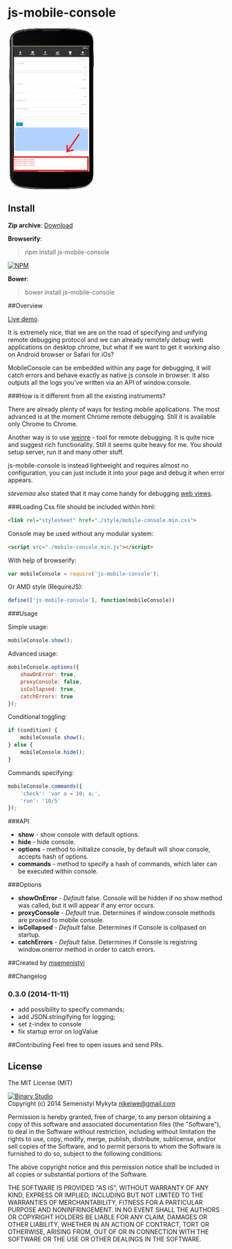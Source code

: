 js-mobile-console
=====

![js-mobile-console](mobile_screen.png)

## Install
**Zip archive**:
[Download](https://github.com/msemenistyi/js-mobile-console/archive/master.zip)

**Browserify**:
> npm install js-mobile-console

[![NPM](https://nodei.co/npm/js-mobile-console.png)](https://nodei.co/npm/js-mobile-console/)

**Bower**:
> bower install js-mobile-console

##Overview

[Live demo](http://b1narystudio.github.io/js-mobile-console/).

It is extremely nice, that we are on the road of specifying and unifying remote
debugging protocol and we can already remotely debug web applications on desktop 
chrome, but what if we want to get it working also on Android browser or 
Safari for iOs?

MobileConsole can be embedded within any page for debugging, it will catch errors
and behave exactly as native js console in browser. It also outputs all the logs
you've written via an API of window.console. 

###How is it different from all the existing instruments?

There are already plenty of ways for testing mobile applications. The most 
advanced is at the moment Chrome remote debugging. Still it is available only 
Chrome to Chrome.

Another way is to use [weinre](http://people.apache.org/~pmuellr/weinre-docs/latest/) - 
tool for remote debugging. It is quite nice and suggest rich functionality. Still 
it seems quite heavy for me. You should setup server, run it and many other stuff.

js-mobile-console is instead lightweight and requires almost no configuration,
you can just include it into your page and debug it when error appears.

*stevemao* also stated that it may come handy for debugging 
[web views](https://github.com/B1naryStudio/js-mobile-console/issues/1).

###Loading
Css file should be included within html:
```html
<link rel="stylesheet" href="./style/mobile-console.min.css">
```
Console may be used without any modular system:
```html
<script src="./mobile-console.min.js"></script>
```

With help of browserify:
```js
var mobileConsole = require('js-mobile-console');
```

Or AMD style (RequireJS): 
```js
define(['js-mobile-console'], function(mobileConsole))
```

###Usage

Simple usage:
```js
mobileConsole.show();
```

Advanced usage: 
```js
mobileConsole.options({
	showOnError: true,
	proxyConsole: false,
	isCollapsed: true,
	catchErrors: true
});
```

Conditional toggling:
```js
if (condition) {
	mobileConsole.show();
} else {
	mobileConsole.hide();
}
```

Commands specifying:
```js
mobileConsole.commands({
	'check': 'var a = 10; a;',
	'run': '10/5'
});
```

###API

- **show** - show console with default options.
- **hide** - hide console.
- **options** - method to initialize console, by default will show console, 
accepts hash of options.
- **commands** - method to specify a hash of commands, which later can be 
executed within console.

###Options

- **showOnError** - *Default* false. Console will be hidden if no show method 
was called, but it will appear if any error occurs.
- **proxyConsole** - *Default* true. Determines if window.console methods are 
proxied to mobile console.
- **isCollapsed** - *Default* false. Determines if Console is collpased on startup.
- **catchErrors** - *Default* false. Determines if Console is registring 
window.onerror method in order to catch errors.

##Created by [msemenistyi](https://github.com/msemenistyi)  

##Changelog

### 0.3.0 (2014-11-11)
- add possibility to specify commands;
- add JSON.stringifying for logging;
- set z-index to console
- fix startup error on logValue

##Contributing
Feel free to open issues and send PRs. 


## License

The MIT License (MIT)

[![Binary Studio](http://www.binary-studio.com/wp-content/uploads/2014/11/logo.gif)](http://binary-studio.com)  
Copyright (c) 2014 Semenistyi Mykyta nikeiwe@gmail.com

Permission is hereby granted, free of charge, to any person obtaining a copy
of this software and associated documentation files (the "Software"), to deal
in the Software without restriction, including without limitation the rights
to use, copy, modify, merge, publish, distribute, sublicense, and/or sell
copies of the Software, and to permit persons to whom the Software is
furnished to do so, subject to the following conditions:

The above copyright notice and this permission notice shall be included in
all copies or substantial portions of the Software.

THE SOFTWARE IS PROVIDED "AS IS", WITHOUT WARRANTY OF ANY KIND, EXPRESS OR
IMPLIED, INCLUDING BUT NOT LIMITED TO THE WARRANTIES OF MERCHANTABILITY,
FITNESS FOR A PARTICULAR PURPOSE AND NONINFRINGEMENT. IN NO EVENT SHALL THE
AUTHORS OR COPYRIGHT HOLDERS BE LIABLE FOR ANY CLAIM, DAMAGES OR OTHER
LIABILITY, WHETHER IN AN ACTION OF CONTRACT, TORT OR OTHERWISE, ARISING FROM,
OUT OF OR IN CONNECTION WITH THE SOFTWARE OR THE USE OR OTHER DEALINGS IN
THE SOFTWARE.
